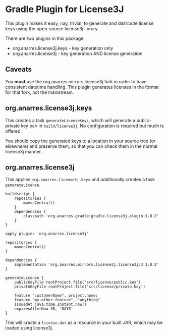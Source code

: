 Gradle Plugin for License3J
===========================

This plugin makes it easy, nay, trivial, to generate and distribute
license keys using the open-source license3j library.

There are two plugins in this package:
* org.anarres.license3j.keys - key generation only
* org.anarres.license3j - key generation AND license generation

Caveats
-------

You **must** use the org.anarres.mirrors.license3j fork in order to
have consistent datetime handling. This plugin generates licenses in
the format for that fork, not the mainstream.

org.anarres.license3j.keys
--------------------------

This creates a task `generateLicenseKeys`, which will generate a
public-private key pair in `build/license3j`. No configuration is
required but much is offered.

You should copy the generated keys to a location in your source tree
(or elsewhere) and preserve them, so that you can check them in the
normal license3j manner.

org.anarres.license3j
---------------------

This applies `org.anarres.license3j.keys` and additionally creates
a task `generateLicense`.

```
buildscript {
	repositories {
		mavenCentral()
	}
	dependencies {
		classpath 'org.anarres.gradle:gradle-license3j-plugin:1.0.2'
	}
}

apply plugin: 'org.anarres.license3j'

repositories {
	mavenCentral()
}

dependencies {
	implementation 'org.anarres.mirrors.license3j:license3j:3.1.0.2'
}

generateLicense {
	publicKeyFile rootProject.file('src/license/public.key')
	privateKeyFile rootProject.file('src/license/private.key')

	feature "customerName", project.name;
	feature "my-other-feature", "anything"
	issuedAt java.time.Instant.now()
	expiresAfterNow 30, 'DAYS'
}
```

This will create a `license.dat` as a resource in your built JAR,
which may be loaded using license3j.
